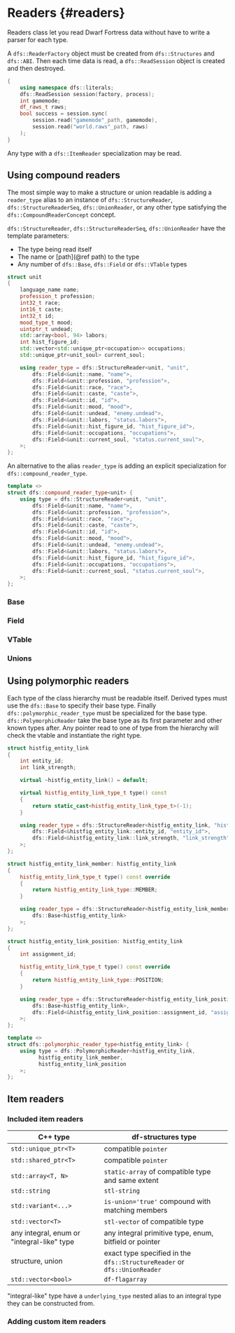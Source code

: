 # Readers {#readers}

Readers class let you read Dwarf Fortress data without have to write a parser for each type.

A `dfs::ReaderFactory` object must be created from `dfs::Structures` and `dfs::ABI`. Then each time data is read, a `dfs::ReadSession` object is created and then destroyed.
```c++
{
    using namespace dfs::literals;
    dfs::ReadSession session(factory, process);
    int gamemode;
    df_raws_t raws;
    bool success = session.sync(
        session.read("gamemode"_path, gamemode),
        session.read("world.raws"_path, raws)
    );
}
```

Any type with a `dfs::ItemReader` specialization may be read.

## Using compound readers

The most simple way to make a structure or union readable is adding a `reader_type` alias to an instance of `dfs::StructureReader`, `dfs::StructureReaderSeq`, `dfs::UnionReader`, or any other type satisfying the `dfs::CompoundReaderConcept` concept.

`dfs::StructureReader`, `dfs::StructureReaderSeq`, `dfs::UnionReader` have the template parameters:
 - The type being read itself
 - The name or [path](@ref path) to the type
 - Any number of `dfs::Base`, `dfs::Field` or `dfs::VTable` types

```c++
struct unit
{
	language_name name;
	profession_t profession;
	int32_t race;
	int16_t caste;
	int32_t id;
	mood_type_t mood;
	uintptr_t undead;
	std::array<bool, 94> labors;
	int hist_figure_id;
	std::vector<std::unique_ptr<occupation>> occupations;
	std::unique_ptr<unit_soul> current_soul;

	using reader_type = dfs::StructureReader<unit, "unit",
		dfs::Field<&unit::name, "name">,
		dfs::Field<&unit::profession, "profession">,
		dfs::Field<&unit::race, "race">,
		dfs::Field<&unit::caste, "caste">,
		dfs::Field<&unit::id, "id">,
		dfs::Field<&unit::mood, "mood">,
		dfs::Field<&unit::undead, "enemy.undead">,
		dfs::Field<&unit::labors, "status.labors">,
		dfs::Field<&unit::hist_figure_id, "hist_figure_id">,
		dfs::Field<&unit::occupations, "occupations">,
		dfs::Field<&unit::current_soul, "status.current_soul">,
	>;
};
```

An alternative to the alias `reader_type` is adding an explicit specialization for `dfs::compound_reader_type`.

```c++
template <>
struct dfs::compound_reader_type<unit> {
	using type = dfs::StructureReader<unit, "unit",
		dfs::Field<&unit::name, "name">,
		dfs::Field<&unit::profession, "profession">,
		dfs::Field<&unit::race, "race">,
		dfs::Field<&unit::caste, "caste">,
		dfs::Field<&unit::id, "id">,
		dfs::Field<&unit::mood, "mood">,
		dfs::Field<&unit::undead, "enemy.undead">,
		dfs::Field<&unit::labors, "status.labors">,
		dfs::Field<&unit::hist_figure_id, "hist_figure_id">,
		dfs::Field<&unit::occupations, "occupations">,
		dfs::Field<&unit::current_soul, "status.current_soul">,
	>;
};
```

### Base

### Field

### VTable

### Unions

## Using polymorphic readers

Each type of the class hierarchy must be readable itself. Derived types must use the `dfs::Base` to specify their base type. Finally `dfs::polymorphic_reader_type` must be specialized for the base type. `dfs::PolymorphicReader` take the base type as its first parameter and other known types after. Any pointer read to one of type from the hierarchy will check the vtable and instantiate the right type.

```c++
struct histfig_entity_link
{
	int entity_id;
	int link_strength;

	virtual ~histfig_entity_link() = default;

	virtual histfig_entity_link_type_t type() const
	{
		return static_cast<histfig_entity_link_type_t>(-1);
	}

	using reader_type = dfs::StructureReader<histfig_entity_link, "histfig_entity_link",
		dfs::Field<&histfig_entity_link::entity_id, "entity_id">,
		dfs::Field<&histfig_entity_link::link_strength, "link_strength">
	>;
};

struct histfig_entity_link_member: histfig_entity_link
{
	histfig_entity_link_type_t type() const override
	{
		return histfig_entity_link_type::MEMBER;
	}

	using reader_type = dfs::StructureReader<histfig_entity_link_member, "histfig_entity_link_memberst",
		dfs::Base<histfig_entity_link>
	>;
};

struct histfig_entity_link_position: histfig_entity_link
{
	int assignment_id;

	histfig_entity_link_type_t type() const override
	{
		return histfig_entity_link_type::POSITION;
	}

	using reader_type = dfs::StructureReader<histfig_entity_link_position, "histfig_entity_link_positionst",
		dfs::Base<histfig_entity_link>,
		dfs::Field<&histfig_entity_link_position::assignment_id, "assignment_id">
	>;
};

template <>
struct dfs::polymorphic_reader_type<histfig_entity_link> {
	using type = dfs::PolymorphicReader<histfig_entity_link,
	      histfig_entity_link_member,
	      histfig_entity_link_position
	>;
};
```

## Item readers

### Included item readers

| C++ type                              | df-structures type                   |
|---------------------------------------|--------------------------------------|
| `std::unique_ptr<T>`                  | compatible `pointer`                 |
| `std::shared_ptr<T>`                  | compatible `pointer`                 |
| `std::array<T, N>`                    | `static-array` of compatible type and same extent |
| `std::string`                         | `stl-string`                         |
| `std::variant<...>`                   | ``is-union='true'`` compound with matching members |
| `std::vector<T>`                      | `stl-vector` of compatible type      |
| any integral, enum or "integral-like" type | any integral primitive type, enum, bitfield or pointer |
| structure, union                      | exact type specified in the `dfs::StructureReader` or `dfs::UnionReader` |
| `std::vector<bool>`                   | `df-flagarray`                       |

"integral-like" type have a `underlying_type` nested alias to an integral type they can be constructed from.

### Adding custom item readers

